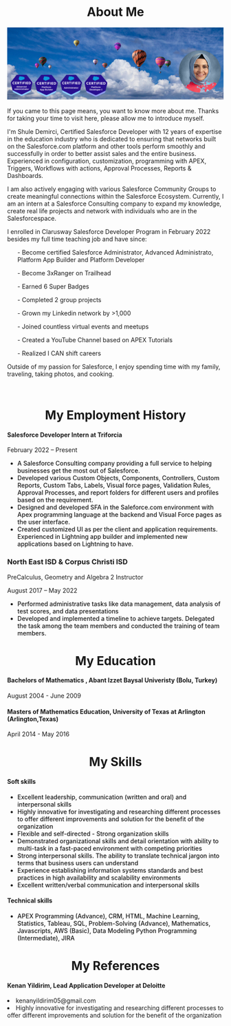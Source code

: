 

<h1 align="center">About Me</h1>

<p align= "center">
<img src="myport.jpg" alt="#" class="center" >

</p>
<p class="w3-margin-top-2"> 
              If you came to this page means, you want to know more about me. Thanks for taking your time to visit here, please allow me to introduce myself.</p>
<p> 
              I'm Shule Demirci, Certified Salesforce Developer with 12 years of expertise in the education industry who is dedicated to ensuring that networks built on the Salesforce.com platform and other tools perform smoothly and successfully in order to better assist sales and the entire business. Experienced in configuration, customization, programming with APEX, Triggers, Workflows with actions, Approval Processes, Reports & Dashboards.
            </p> 
            <p>I am also actively engaging with various Salesforce Community Groups to create meaningful connections within the Salesforce Ecosystem. Currently, I am an intern at a Salesforce Consulting company to expand my knowledge, create real life projects and network with individuals who are in the Salesforcespace.</p>

 <p class = "">
              I enrolled in Clarusway Salesforce Developer Program in February 2022 besides my full time teaching job and have since: 
             <ul> <il>- Become certified Salesforce Administrator, Advanced Administrato, Platform App Builder and Platform Developer</ul></il> 
             <ul> <il> - Become 3xRanger on Trailhead </ul></il> 
             <ul> <il> - Earned 6 Super Badges  </ul></il> 
             <ul> <il> - Completed 2 group projects  </ul></il> 
             <ul> <il> - Grown my Linkedin network by >1,000  </ul></il> 
             <ul> <il> - Joined countless virtual events and meetups </ul></il> 
             <ul> <il> - Created a YouTube Channel based on APEX Tutorials  </ul></il> 
             <ul> <il> - Realized I CAN shift careers </ul></il> 
            </p>
 <p class=""> Outside of my passion for Salesforce, I enjoy spending time with my family, traveling, taking photos, and cooking. 
            </p>

<br />


<h1 align="center">My Employment History</h1>

<div class="">
                <h4>Salesforce Developer Intern at Triforcia</h4>
                <p>February 2022 – Present
                </p>
                <ul class="w3-ul" style="font-weight: 500;">
                  <li>A Salesforce Consulting company providing a full service to helping businesses get the most out of Salesforce.
                  </li>
                  <li>
                     Developed various Custom Objects, Components, Controllers, Custom Reports, Custom Tabs, Labels, Visual force pages, Validation Rules, Approval Processes, and report folders for different users and profiles based on the requirement. 
                    </li>
                  <li> Designed and developed SFA in the Saleforce.com environment with Apex programming language at the backend and Visual Force pages as the user interface.
                  </li>
                  <li> Created customized UI as per the client and application requirements. Experienced in Lightning app builder and implemented new applications based on Lightning to have.
                  </li>
                </ul>
              </div>

<h3>North East ISD & Corpus Christi ISD</h3>
<p>PreCalculus, Geometry and Algebra 2 Instructor</p>
 <p> August 2017 – May 2022 </p>
           <ul class="w3-ul" style="font-weight: 500;">
                  <li>Performed administrative tasks like data management, data analysis of test scores, and data presentations
                  </li>
                  <li>
                     Developed and implemented a timeline to achieve targets. Delegated the task among the team members and conducted the training of team members. 
                    </li>
                </ul>
              </div>
<h1 align="center">My Education</h1>
<div class="">
  <h4>Bachelors of Mathematics , Abant Izzet Baysal Univeristy (Bolu, Turkey)</h4>
                <p>August 2004 - June 2009 </p>
                <h4>Masters of Mathematics Education, University of Texas at Arlington (Arlington,Texas)
                </h4>
                <p>April 2014 - May 2016 </p>
  
  </div>
        <h1 align="center">My Skills</h1>       
<div class="">
  <h4>Soft skills</h4>
  <ul class="w3-ul" style="font-weight: 500;">
                <li> Excellent leadership, communication (written and oral) and interpersonal skills</li>
                <li> Highly innovative for investigating and researching different processes to offer different improvements and solution for the benefit of the organization </li>
                <li> Flexible and self-directed - Strong organization skills</li>
                <li> Demonstrated organizational skills and detail orientation with ability to multi-task in a fast-paced environment with competing priorities</li>
                <li> Strong interpersonal skills. The ability to translate technical jargon into terms that business users can understand</li>
                <li> Experience establishing information systems standards and best practices in high availability and scalability environments</li>
                <li> Excellent written/verbal communication and interpersonal skills</li>
              </ul>
  <h4>Technical skills</h4>
                <ul class="w3-ul" style="font-weight: 500;">
                  <li>APEX Programming (Advance), CRM, HTML, Machine Learning, Statistics, Tableau, SQL, Problem-Solving (Advance), Mathematics, Javascripts, AWS (Basic), Data Modeling Python Programming (Intermediate), JIRA 
                  </li>
                  
               
   </div>
  <h1 align="center">My References</h1>
  <h4>Kenan Yildirim, Lead Application Developer at Deloitte </h4>
 <li> kenanyildirim05@gmail.com</li>
                <li> Highly innovative for investigating and researching different processes to offer different improvements and solution for the benefit of the organization </li>

